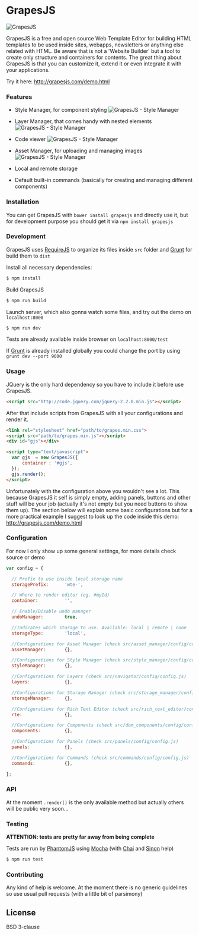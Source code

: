 # GrapesJS

![GrapesJS](http://grapesjs.com/img/grapesjs-demo-template.png)

GrapesJS is a free and open source Web Template Editor for building HTML templates to be used inside sites, webapps, newsletters or anything else related with HTML.
Be aware that is not a 'Website Builder' but a tool to create only structure and containers for contents. The great thing about GrapesJS is that you can customize it, extend it or even integrate it with your applications.

Try it here: http://grapesjs.com/demo.html

### Features

* Style Manager, for component styling
  ![GrapesJS - Style Manager](http://grapesjs.com/img/grapesjs-style-manager.png)

* Layer Manager, that comes handy with nested elements
  ![GrapesJS - Style Manager](http://grapesjs.com/img/grapesjs-layer-manager.png)

* Code viewer
  ![GrapesJS - Style Manager](http://grapesjs.com/img/grapesjs-code-viewer.png)

* Asset Manager, for uploading and managing images
  ![GrapesJS - Style Manager](http://grapesjs.com/img/grapesjs-asset-manager.png)

* Local and remote storage

* Default built-in commands (basically for creating and managing different components)


### Installation

You can get GrapesJS with `bower install grapesjs` and directly use it, but for development purpose you should get it via `npm install grapesjs`


### Development

GrapesJS uses [RequireJS](http://requirejs.org/) to organize its files inside `src` folder and [Grunt](http://gruntjs.com/) for build them to `dist`

Install all necessary dependencies:

```sh
$ npm install
```

Build GrapesJS

```sh
$ npm run build
```

Launch server, which also gonna watch some files, and try out the demo on `localhost:8000`

```sh
$ npm run dev
```

Tests are already available inside browser on `localhost:8000/test`

If [Grunt](http://gruntjs.com/) is already installed globally you could change the port by using `grunt dev --port 9000`


### Usage
JQuery is the only hard dependency so you have to include it before use GrapesJS.

```html
<script src="http://code.jquery.com/jquery-2.2.0.min.js"></script>
```
After that include scripts from GrapesJS with all your configurations and render it.

```html
<link rel="stylesheet" href="path/to/grapes.min.css">
<script src="path/to/grapes.min.js"></script>
<div id="gjs"></div>

<script type="text/javascript">
  var gjs  = new GrapesJS({
      container : '#gjs',
  });
  gjs.render();
</script>
```

Unfortunately with the configuration above you wouldn't see a lot. This because GrapesJS it self is simply empty, adding panels, buttons and other stuff will be your job (actually it's not empty but you need buttons to show them up).
The section below will explain some basic configurations but for a more practical example I suggest to look up the code inside this demo: http://grapesjs.com/demo.html


### Configuration

For now I only show up some general settings, for more details check source or demo

```js
var config = {

  // Prefix to use inside local storage name
  storagePrefix:      'wte-',

  // Where to render editor (eg. #myId)
  container:          '',

  // Enable/Disable undo manager
  undoManager:        true,

  //Indicates which storage to use. Available: local | remote | none
  storageType:        'local',

  //Configurations for Asset Manager (check src/asset_manager/config/config.js)
  assetManager:       {},

  //Configurations for Style Manager (check src/style_manager/config/config.js)
  styleManager:       {},

  //Configurations for Layers (check src/navigator/config/config.js)
  layers:             {},

  //Configurations for Storage Manager (check src/storage_manager/config/config.js)
  storageManager:     {},

  //Configurations for Rich Text Editor (check src/rich_text_editor/config/config.js)
  rte:                {},

  //Configurations for Components (check src/dom_components/config/config.js)
  components:         {},

  //Configurations for Panels (check src/panels/config/config.js)
  panels:             {},

  //Configurations for Commands (check src/commands/config/config.js)
  commands:           {},

};
```

### API

At the moment `.render()` is the only available method but actually others will be public very soon...


### Testing

**ATTENTION: tests are pretty far away from being complete**

Tests are run by [PhantomJS](http://phantomjs.org/) using [Mocha](https://mochajs.org/) (with [Chai](http://chaijs.com/) and [Sinon](http://sinonjs.org/) help)

```sh
$ npm run test
```


### Contributing

Any kind of help is welcome. At the moment there is no generic guidelines so use usual pull requests (with a little bit of parsimony)


## License

BSD 3-clause
